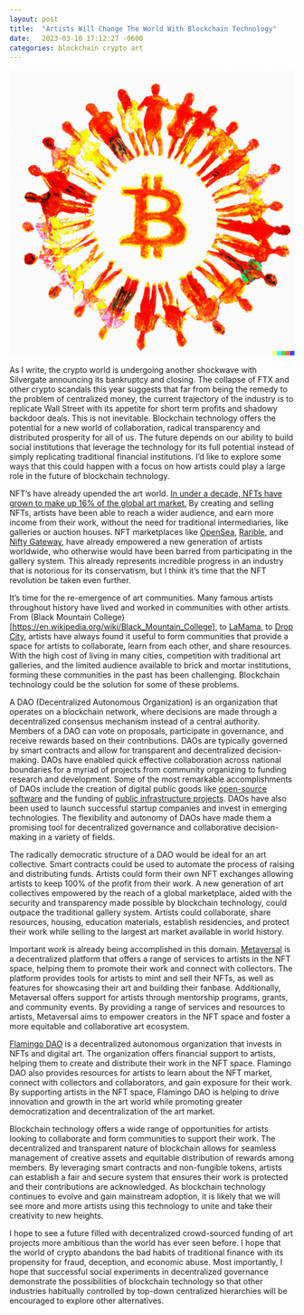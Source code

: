 ```yaml
---
layout: post
title:  "Artists Will Change The World With Blockchain Technology"
date:   2023-03-10 17:12:27 -0600
categories: blockchain crypto art
---
```


![Bitcoin Painting](/assets/bitcoin.png)


As I write, the crypto world is undergoing another shockwave with Silvergate announcing its bankruptcy and closing. The collapse of FTX and other crypto scandals this year suggests that far from being the remedy to the problem of centralized money, the current trajectory of the industry is to replicate Wall Street with its appetite for short term profits and shadowy backdoor deals. This is not inevitable. Blockchain technology offers the potential for a new world of collaboration, radical transparency and distributed prosperity for all of us. The future depends on our ability to build social institutions that leverage the technology for its full potential instead of simply replicating traditional financial institutions. I’d like to explore some ways that this could happen with a focus on how artists could play a large role in the future of blockchain technology.

NFT’s have already upended the art world. [In under a decade, NFTs have grown to make up 16% of the global art market.](https://ocula.com/magazine/art-news/nfts-now-constitute-16-percent-of-the-art-market/) By creating and selling NFTs, artists have been able to reach a wider audience, and earn more income from their work, without the need for traditional intermediaries, like galleries or auction houses. NFT marketplaces like [OpenSea](https://opensea.io/), [Rarible](https://rarible.com/), and [Nifty Gateway](https://www.niftygateway.com/), have already empowered a new generation of artists worldwide, who otherwise would have been barred from participating in the gallery system. This already represents incredible progress in an industry that is notorious for its conservatism, but I think it’s time that the NFT revolution be taken even further.

It’s time for the re-emergence of art communities. Many famous artists throughout history have lived and worked in communities with other artists. From (Black Mountain College)[https://en.wikipedia.org/wiki/Black_Mountain_College], to [LaMama](https://en.wikipedia.org/wiki/La_MaMa_Experimental_Theatre_Club), to [Drop City](https://en.wikipedia.org/wiki/Drop_City), artists have always found it useful to form communities that provide a space for artists to collaborate, learn from each other, and share resources. With the high cost of living in many cities, competition with traditional art galleries, and the limited audience available to brick and mortar institutions, forming these communities in the past has been challenging. Blockchain technology could be the solution for some of these problems.

A DAO (Decentralized Autonomous Organization) is an organization that operates on a blockchain network, where decisions are made through a decentralized consensus mechanism instead of a central authority. Members of a DAO can vote on proposals, participate in governance, and receive rewards based on their contributions. DAOs are typically governed by smart contracts and allow for transparent and decentralized decision-making. DAOs have enabled quick effective collaboration across national boundaries for a myriad of projects from community organizing to funding research and development. Some of the most remarkable accomplishments of DAOs include the creation of digital public goods like [open-source software](https://www.gitcoin.co/#history) and the funding of [public infrastructure projects](https://decrypt.co/resources/what-is-moloch-dao-funding-public-goods-ethereum-ecosystem). DAOs have also been used to launch successful startup companies and invest in emerging technologies. The flexibility and autonomy of DAOs have made them a promising tool for decentralized governance and collaborative decision-making in a variety of fields.

The radically democratic structure of a DAO would be ideal for an art collective. Smart contracts could be used to automate the process of raising and distributing funds. Artists could form their own NFT exchanges allowing artists to keep 100% of the profit from their work. A new generation of art collectives empowered by the reach of a global marketplace, aided with the security and transparency made possible by blockchain technology, could outpace the traditional gallery system. Artists could collaborate, share resources, housing, education materials, establish residencies, and protect their work while selling to the largest art market available in world history.

Important work is already being accomplished in this domain. [Metaversal](https://www.metaversal.gg/) is a decentralized platform that offers a range of services to artists in the NFT space, helping them to promote their work and connect with collectors. The platform provides tools for artists to mint and sell their NFTs, as well as features for showcasing their art and building their fanbase. Additionally, Metaversal offers support for artists through mentorship programs, grants, and community events. By providing a range of services and resources to artists, Metaversal aims to empower creators in the NFT space and foster a more equitable and collaborative art ecosystem.

[Flamingo DAO](https://flamingodao.xyz/) is a decentralized autonomous organization that invests in NFTs and digital art. The organization offers financial support to artists, helping them to create and distribute their work in the NFT space. Flamingo DAO also provides resources for artists to learn about the NFT market, connect with collectors and collaborators, and gain exposure for their work. By supporting artists in the NFT space, Flamingo DAO is helping to drive innovation and growth in the art world while promoting greater democratization and decentralization of the art market.

Blockchain technology offers a wide range of opportunities for artists looking to collaborate and form communities to support their work. The decentralized and transparent nature of blockchain allows for seamless management of creative assets and equitable distribution of rewards among members. By leveraging smart contracts and non-fungible tokens, artists can establish a fair and secure system that ensures their work is protected and their contributions are acknowledged. As blockchain technology continues to evolve and gain mainstream adoption, it is likely that we will see more and more artists using this technology to unite and take their creativity to new heights.

I hope to see a future filled with decentralized crowd-sourced funding of art projects more ambitious than the world has ever seen before. I hope that the world of crypto abandons the bad habits of traditional finance with its propensity for fraud, deception, and economic abuse. Most importantly, I hope that successful social experiments in decentralized governance demonstrate the possibilities of blockchain technology so that other industries habitually controlled by top-down centralized hierarchies will be encouraged to explore other alternatives.